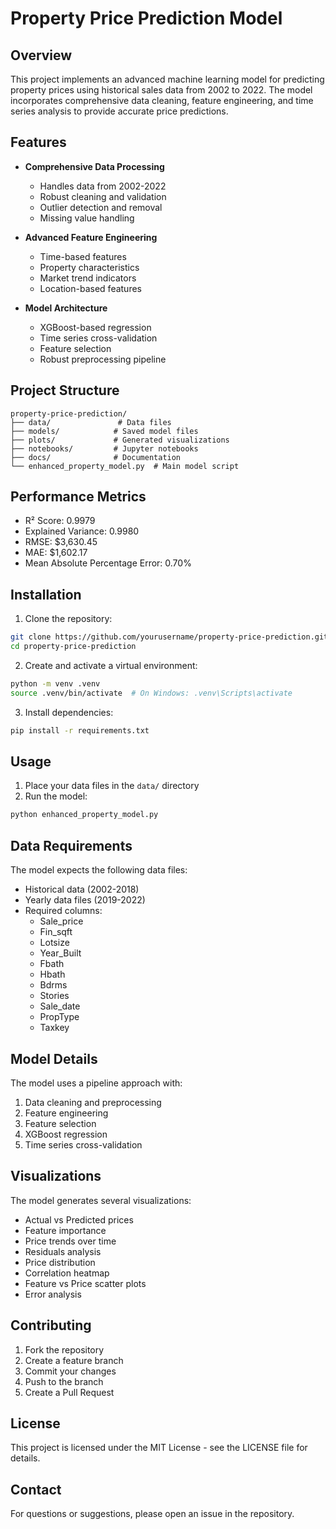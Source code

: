 # Property Price Prediction Model

## Overview
This project implements an advanced machine learning model for predicting property prices using historical sales data from 2002 to 2022. The model incorporates comprehensive data cleaning, feature engineering, and time series analysis to provide accurate price predictions.

## Features
- **Comprehensive Data Processing**
  - Handles data from 2002-2022
  - Robust cleaning and validation
  - Outlier detection and removal
  - Missing value handling

- **Advanced Feature Engineering**
  - Time-based features
  - Property characteristics
  - Market trend indicators
  - Location-based features

- **Model Architecture**
  - XGBoost-based regression
  - Time series cross-validation
  - Feature selection
  - Robust preprocessing pipeline

## Project Structure
```
property-price-prediction/
├── data/               # Data files
├── models/            # Saved model files
├── plots/             # Generated visualizations
├── notebooks/         # Jupyter notebooks
├── docs/              # Documentation
└── enhanced_property_model.py  # Main model script
```

## Performance Metrics
- R² Score: 0.9979
- Explained Variance: 0.9980
- RMSE: $3,630.45
- MAE: $1,602.17
- Mean Absolute Percentage Error: 0.70%

## Installation
1. Clone the repository:
```bash
git clone https://github.com/yourusername/property-price-prediction.git
cd property-price-prediction
```

2. Create and activate a virtual environment:
```bash
python -m venv .venv
source .venv/bin/activate  # On Windows: .venv\Scripts\activate
```

3. Install dependencies:
```bash
pip install -r requirements.txt
```

## Usage
1. Place your data files in the `data/` directory
2. Run the model:
```bash
python enhanced_property_model.py
```

## Data Requirements
The model expects the following data files:
- Historical data (2002-2018)
- Yearly data files (2019-2022)
- Required columns:
  - Sale_price
  - Fin_sqft
  - Lotsize
  - Year_Built
  - Fbath
  - Hbath
  - Bdrms
  - Stories
  - Sale_date
  - PropType
  - Taxkey

## Model Details
The model uses a pipeline approach with:
1. Data cleaning and preprocessing
2. Feature engineering
3. Feature selection
4. XGBoost regression
5. Time series cross-validation

## Visualizations
The model generates several visualizations:
- Actual vs Predicted prices
- Feature importance
- Price trends over time
- Residuals analysis
- Price distribution
- Correlation heatmap
- Feature vs Price scatter plots
- Error analysis

## Contributing
1. Fork the repository
2. Create a feature branch
3. Commit your changes
4. Push to the branch
5. Create a Pull Request

## License
This project is licensed under the MIT License - see the LICENSE file for details.

## Contact
For questions or suggestions, please open an issue in the repository. 